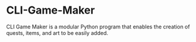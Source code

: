 # CLI-Game-Maker
CLI Game Maker is a modular Python program that enables the creation of quests, items, and art to be easily added. 
